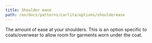 ```yaml
---
title: Shoulder ease
path: /en/docs/patterns/carlita/options/shoulderease
---
```


The amount of ease at your shoulders. This is an option specific to coats/overwear to allow room for garments worn under the coat.